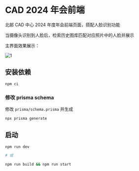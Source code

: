 # CAD 2024 年会前端

北邮 CAD 中心 2024 年度年会前端页面，搭配人脸识别功能

当摄像头识别到人脸后，检索历史图库匹配对应照片中的人脸并展示

主界面效果展示：

![1](./assets/1.png)

## 安装依赖

```bash
npm ci
```

### 修改 prisma schema

修改 `prisma/schema.prisma` 并生成

```bash
npx prisma generate
```

## 启动

```bash
npm run dev

# 或

npm run build && npm run start
```
